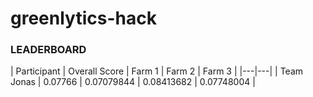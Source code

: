 # greenlytics-hack

### LEADERBOARD
| Participant | Overall Score | Farm 1 | Farm 2 | Farm 3 |
|---|---|
| Team Jonas | 0.07766 | 0.07079844 | 0.08413682 | 0.07748004 | 
